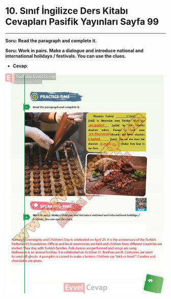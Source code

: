 # 10. Sınıf İngilizce Ders Kitabı Cevapları Pasifik Yayınları Sayfa 99

---

**Soru: Read the paragraph and complete it.**

**Soru: Work in pairs. Make a dialogue and introduce national and international holidays / festivals. You can use the clues.**

-   **Cevap**:

![Image 1](./image_1.jpg)